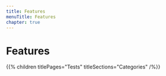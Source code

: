 ```yaml
---
title: Features
menuTitle: Features
chapter: true
---
```


# Features

{{% children titlePages="Tests" titleSections="Categories" /%}}
